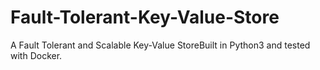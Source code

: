# Fault-Tolerant-Key-Value-Store
A Fault Tolerant and Scalable Key-Value StoreBuilt in Python3 and tested with Docker.
